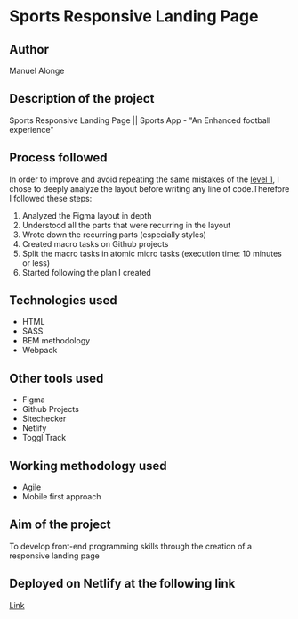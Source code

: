 # Sports Responsive Landing Page

## Author

Manuel Alonge

## Description of the project

Sports Responsive Landing Page || Sports App - "An Enhanced football experience"

## Process followed

In order to improve and avoid repeating the same mistakes of the [level 1](https://github.com/manuelalonge/hotel-landing-page), I chose to deeply analyze the layout before writing any line of code.Therefore I followed these steps:

1. Analyzed the Figma layout in depth
2. Understood all the parts that were recurring in the layout
3. Wrote down the recurring parts (especially styles)
4. Created macro tasks on Github projects
5. Split the macro tasks in atomic micro tasks (execution time: 10 minutes or less)
6. Started following the plan I created

## Technologies used

* HTML
* SASS
* BEM methodology
* Webpack

## Other tools used

* Figma
* Github Projects
* Sitechecker
* Netlify
* Toggl Track

## Working methodology used

* Agile
* Mobile first approach

## Aim of the project

To develop front-end programming skills through the creation of a responsive landing page

## Deployed on Netlify at the following link

[Link](https://sports-responsive-landing-page.netlify.app/)




